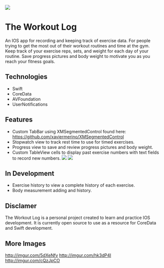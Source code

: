 
![](http://i.imgur.com/NbQ6wUp.png?1)
# The Workout Log
An IOS app for recording and keeping track of exercise data. For people trying to get the most out of their workout
routines and time at the gym. Keep track of your exercise reps, sets, and weight for each day of your routine. Save
progress pictures and body weight to motivate you as you reach your fitness goals.

## Technologies
* Swift
* CoreData
* AVFoundation
* UserNotifications

## Features
* Custom TabBar using XMSegmentedControl found here: https://github.com/xaviermerino/XMSegmentedControl
* Stopwatch view to track rest time to use for timed exercises.
* Progress view to save and review progress pictures and body weight.
* Custom TableView cells to display past exercise numbers with text fields to record new numbers.
![](http://i.imgur.com/tAp2Zh7.png?2)  ![](http://i.imgur.com/l36gmqR.png?1)

## In Development
* Exercise history to view a complete history of each exercise.
* Body measurement adding and history.

## Disclamer
The Workout Log is a personal project created to learn and practice IOS development. It is currently open source to use
as a resource for CoreData and Swift development.

## More Images
http://imgur.com/5dXeNfv
http://imgur.com/hk3dP4I
http://imgur.com/cQzJpCO
